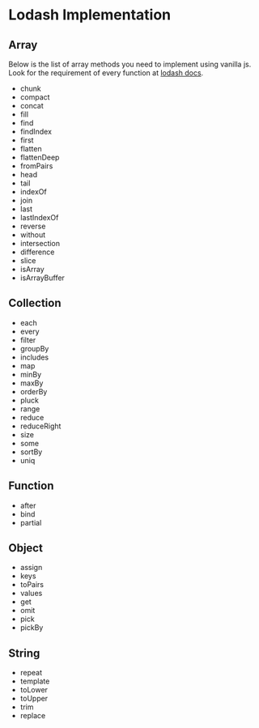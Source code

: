 # Lodash Implementation

## Array
Below is the list of array methods you need to implement using vanilla js. Look for the requirement of every function at [lodash docs](https://lodash.com/docs/4.17.11).

* chunk
* compact
* concat
* fill
* find
* findIndex
* first
* flatten
* flattenDeep
* fromPairs
* head
* tail
* indexOf
* join
* last
* lastIndexOf
* reverse
* without
* intersection
* difference
* slice
* isArray
* isArrayBuffer

## Collection

* each
* every
* filter
* groupBy
* includes
* map
* minBy
* maxBy
* orderBy
* pluck
* range
* reduce
* reduceRight
* size
* some
* sortBy
* uniq


## Function

* after
* bind
* partial

## Object

* assign
* keys
* toPairs
* values
* get
* omit
* pick
* pickBy

## String

* repeat
* template
* toLower
* toUpper
* trim
* replace
